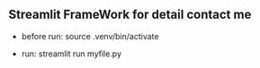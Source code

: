 ## Streamlit FrameWork for detail contact me

- before run:
source .venv/bin/activate

- run:
    streamlit run myfile.py